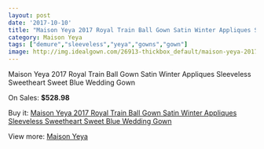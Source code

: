 ```yaml
---
layout: post
date: '2017-10-10'
title: "Maison Yeya 2017 Royal Train Ball Gown Satin Winter Appliques Sleeveless Sweetheart Sweet Blue Wedding Gown"
category: Maison Yeya
tags: ["demure","sleeveless","yeya","gowns","gown"]
image: http://img.idealgown.com/26913-thickbox_default/maison-yeya-2017-royal-train-ball-gown-satin-winter-appliques-sleeveless-sweetheart-sweet-blue-wedding-gown.jpg
---
```

Maison Yeya 2017 Royal Train Ball Gown Satin Winter Appliques Sleeveless Sweetheart Sweet Blue Wedding Gown

On Sales: **$528.98**
<a href="https://www.idealgown.com/en/maison-yeya/10528-maison-yeya-2017-royal-train-ball-gown-satin-winter-appliques-sleeveless-sweetheart-sweet-blue-wedding-gown.html"><amp-img layout="responsive" width="600" height="600" src="//img.idealgown.com/26913-thickbox_default/maison-yeya-2017-royal-train-ball-gown-satin-winter-appliques-sleeveless-sweetheart-sweet-blue-wedding-gown.jpg" alt="Maison Yeya 2017 Royal Train Ball Gown Satin Winter Appliques Sleeveless Sweetheart Sweet Blue Wedding Gown 0" /></a>
<a href="https://www.idealgown.com/en/maison-yeya/10528-maison-yeya-2017-royal-train-ball-gown-satin-winter-appliques-sleeveless-sweetheart-sweet-blue-wedding-gown.html"><amp-img layout="responsive" width="600" height="600" src="//img.idealgown.com/26919-thickbox_default/maison-yeya-2017-royal-train-ball-gown-satin-winter-appliques-sleeveless-sweetheart-sweet-blue-wedding-gown.jpg" alt="Maison Yeya 2017 Royal Train Ball Gown Satin Winter Appliques Sleeveless Sweetheart Sweet Blue Wedding Gown 1" /></a>
<a href="https://www.idealgown.com/en/maison-yeya/10528-maison-yeya-2017-royal-train-ball-gown-satin-winter-appliques-sleeveless-sweetheart-sweet-blue-wedding-gown.html"><amp-img layout="responsive" width="600" height="600" src="//img.idealgown.com/26918-thickbox_default/maison-yeya-2017-royal-train-ball-gown-satin-winter-appliques-sleeveless-sweetheart-sweet-blue-wedding-gown.jpg" alt="Maison Yeya 2017 Royal Train Ball Gown Satin Winter Appliques Sleeveless Sweetheart Sweet Blue Wedding Gown 2" /></a>
<a href="https://www.idealgown.com/en/maison-yeya/10528-maison-yeya-2017-royal-train-ball-gown-satin-winter-appliques-sleeveless-sweetheart-sweet-blue-wedding-gown.html"><amp-img layout="responsive" width="600" height="600" src="//img.idealgown.com/26917-thickbox_default/maison-yeya-2017-royal-train-ball-gown-satin-winter-appliques-sleeveless-sweetheart-sweet-blue-wedding-gown.jpg" alt="Maison Yeya 2017 Royal Train Ball Gown Satin Winter Appliques Sleeveless Sweetheart Sweet Blue Wedding Gown 3" /></a>
<a href="https://www.idealgown.com/en/maison-yeya/10528-maison-yeya-2017-royal-train-ball-gown-satin-winter-appliques-sleeveless-sweetheart-sweet-blue-wedding-gown.html"><amp-img layout="responsive" width="600" height="600" src="//img.idealgown.com/26916-thickbox_default/maison-yeya-2017-royal-train-ball-gown-satin-winter-appliques-sleeveless-sweetheart-sweet-blue-wedding-gown.jpg" alt="Maison Yeya 2017 Royal Train Ball Gown Satin Winter Appliques Sleeveless Sweetheart Sweet Blue Wedding Gown 4" /></a>
<a href="https://www.idealgown.com/en/maison-yeya/10528-maison-yeya-2017-royal-train-ball-gown-satin-winter-appliques-sleeveless-sweetheart-sweet-blue-wedding-gown.html"><amp-img layout="responsive" width="600" height="600" src="//img.idealgown.com/26915-thickbox_default/maison-yeya-2017-royal-train-ball-gown-satin-winter-appliques-sleeveless-sweetheart-sweet-blue-wedding-gown.jpg" alt="Maison Yeya 2017 Royal Train Ball Gown Satin Winter Appliques Sleeveless Sweetheart Sweet Blue Wedding Gown 5" /></a>
<a href="https://www.idealgown.com/en/maison-yeya/10528-maison-yeya-2017-royal-train-ball-gown-satin-winter-appliques-sleeveless-sweetheart-sweet-blue-wedding-gown.html"><amp-img layout="responsive" width="600" height="600" src="//img.idealgown.com/26914-thickbox_default/maison-yeya-2017-royal-train-ball-gown-satin-winter-appliques-sleeveless-sweetheart-sweet-blue-wedding-gown.jpg" alt="Maison Yeya 2017 Royal Train Ball Gown Satin Winter Appliques Sleeveless Sweetheart Sweet Blue Wedding Gown 6" /></a>

Buy it: [Maison Yeya 2017 Royal Train Ball Gown Satin Winter Appliques Sleeveless Sweetheart Sweet Blue Wedding Gown](https://www.idealgown.com/en/maison-yeya/10528-maison-yeya-2017-royal-train-ball-gown-satin-winter-appliques-sleeveless-sweetheart-sweet-blue-wedding-gown.html "Maison Yeya 2017 Royal Train Ball Gown Satin Winter Appliques Sleeveless Sweetheart Sweet Blue Wedding Gown")

View more: [Maison Yeya](https://www.idealgown.com/en/173-maison-yeya "Maison Yeya")